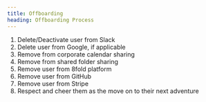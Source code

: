 ```yaml
---
title: Offboarding
heading: Offboarding Process
---
```


1. Delete/Deactivate user from Slack
2. Delete user from Google, if applicable
3. Remove from corporate calendar sharing
4. Remove from shared folder sharing
5. Remove user from 8fold platform
6. Remove user from GitHub
7. Remove user from Stripe
8. Respect and cheer them as the move on to their next adventure

